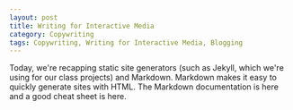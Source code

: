 ```yaml
---
layout: post
title: Writing for Interactive Media
category: Copywriting
tags: Copywriting, Writing for Interactive Media, Blogging
---
```


Today, we're recapping static site generators (such as Jekyll, which we're using for our class projects) and Markdown. Markdown makes it easy to quickly generate sites with HTML. The Markdown documentation is here and a good cheat sheet is here.
